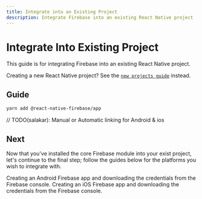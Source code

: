 ```yaml
---
title: Integrate into an Existing Project
description: Integrate Firebase into an existing React Native project
---
```


# Integrate Into Existing Project

This guide is for integrating Firebase into an existing React Native project.

Creating a new React Native project? See the [`new projects guide`](/new-project) instead.

## Guide

```bash
yarn add @react-native-firebase/app
```

// TODO(salakar): Manual or Automatic linking for Android & ios

## Next

Now that you've installed the core Firebase module into your exist project, let's continue to the final step; follow the guides below for the platforms you wish to integrate with.

<Grid>
	<Block
		title="Adding Firebase credentials to your Android app"
		to="/quick-start/android-firebase-credentials"
		icon="phone_android"
		color="#4CAF50"
	>
		Creating an Android Firebase app and downloading the credentials from the Firebase console.
  	</Block>
    <Block
		title="Adding Firebase credentials to your iOS app"
        to="/quick-start/ios-firebase-credentials"
        icon="phone_iphone"
        color="#2196F3"
    >
        Creating an iOS Firebase app and downloading the credentials from the Firebase console.
    </Block>
</Grid>
